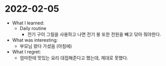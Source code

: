 # 2022-02-05

- What I learned: 
  - Daily routine
    - 전기 구이 그릴을 사용하고 나면 전기 봉 또한 전원을 빼고 닦아 줘야한다.
- What was interesting: 
  - 부모님 왔다 가셨음 (아침에)
- What I regret: 
  - 엄마한테 맛있는 요리 대접해준다고 했는데, 제대로 못했다.